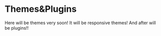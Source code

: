 # Themes&Plugins
Here will be themes very soon! It will be responsive themes!
And after will be plugins!!
